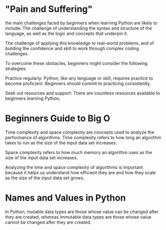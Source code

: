# "Pain and Suffering"
the main challenges faced by beginners when learning Python are likely to include:
The challenge of understanding the syntax and structure of the language, as well as the logic and concepts that underpin it.

The challenge of applying this knowledge to real-world problems, and of building the confidence and skill to work through complex coding challenges.

To overcome these obstacles, beginners might consider the following strategies:

Practice regularly: Python, like any language or skill, requires practice to become proficient. Beginners should commit to practicing consistently,

Seek out resources and support: There are countless resources available to beginners learning Python, 

 

# Beginners Guide to Big O
Time complexity and space complexity are concepts used to analyze the performance of algorithms.
Time complexity refers to how long an algorithm takes to run as the size of the input data set increases. 

Space complexity refers to how much memory an algorithm uses as the size of the input data set increases. 

Analyzing the time and space complexity of algorithms is important because it helps us understand how efficient they are and how they scale as the size of the input data set grows. 
 

# Names and Values in Python
In Python, mutable data types are those whose value can be changed after they are created, whereas immutable data types are those whose value cannot be changed after they are created.

